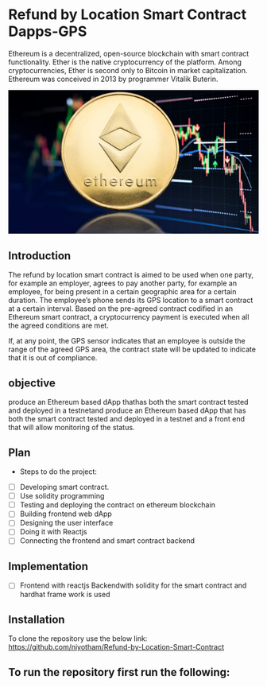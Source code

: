 # Refund by Location Smart Contract Dapps-GPS
Ethereum is a decentralized, open-source blockchain with smart contract functionality. Ether is the native cryptocurrency of the platform. Among cryptocurrencies, Ether is second only to Bitcoin in market capitalization. Ethereum was conceived in 2013 by programmer Vitalik Buterin.

![Ethereum](https://github.com/niyotham/Refund-by-Location-Smart-Contract/blob/main/ethereum.png)

## Introduction

The refund by location smart contract is aimed to be used when one party, for example an employer, agrees to pay another party, for example an employee, for being present in a certain geographic area for a certain duration. The employee’s phone sends its GPS location to a smart contract at a certain interval. Based on the pre-agreed contract codified in an Ethereum smart contract, a cryptocurrency payment is executed when all the agreed conditions are met.  

If, at any point, the GPS sensor indicates that an employee is outside the range of the agreed GPS area, the contract state will be updated to indicate that it is out of compliance.  

## objective

produce an Ethereum based dApp thathas both the smart contract tested and deployed in a testnetand
produce an Ethereum based dApp that has both the smart contract tested and deployed in a testnet and a front end that will allow monitoring of the status.

## Plan
* Steps to do the project:
- [ ] Developing smart contract.
- [ ] Use solidity programming
- [ ]  Testing and deploying the contract on ethereum blockchain
- [ ]  Building frontend web dApp
- [ ]  Designing the user interface
- [ ]  Doing it with Reactjs
- [ ]  Connecting the frontend and smart contract backend
## Implementation
- [ ] Frontend  with reactjs
Backendwith solidity for the smart contract and hardhat frame work is used
## Installation
To clone the repository use the below link:
https://github.com/niyotham/Refund-by-Location-Smart-Contract
## To run the repository first run the following:
